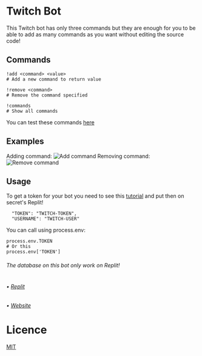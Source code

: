 # Twitch Bot
This Twitch bot has only three commands but they are enough for you to be able to add as many commands as you want without editing the source code!
## Commands
```
!add <command> <value>
# Add a new command to return value

!remove <command>
# Remove the command specified

!commands
# Show all commands
```
You can test these commands [here](https://www.twitch.tv/popout/gurizenit/chat)
## Examples
Adding command:
![Add command](https://i.imgur.com/xFGxB62.jpg)
Removing command:
![Remove command](https://i.imgur.com/gEcowkP.jpg)
## Usage
To get a token for your bot you need to see this [tutorial](https://dev.twitch.tv/docs/authentication) and put then on secret's Replit!
```
  "TOKEN": "TWITCH-TOKEN",
  "USERNAME": "TWITCH-USER"
```
You can call using process.env:
```
process.env.TOKEN
# Or this
process.env['TOKEN']
```
###### The database on this bot only work on Replit!
#
###### • [Replit](https://replit.com/repls)
###### • [Website](https://www.gurizenit.tk)
# Licence
[MIT](https://github.com/GuriZenit/twitch-bot/blob/master/LICENSE)